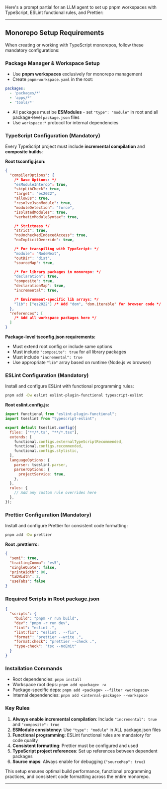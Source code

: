 Here's a prompt partial for an LLM agent to set up pnpm workspaces with TypeScript, ESLint functional rules, and Prettier:

---

## Monorepo Setup Requirements

When creating or working with TypeScript monorepos, follow these mandatory configurations:

### Package Manager & Workspace Setup
- Use **pnpm workspaces** exclusively for monorepo management
- Create `pnpm-workspace.yaml` in the root:
```yaml
packages:
  - 'packages/*'
  - 'apps/*'
  - 'tools/*'
```
- All packages must be **ESModules** - set `"type": "module"` in root and all package-level `package.json` files
- Use `workspace:*` protocol for internal dependencies

### TypeScript Configuration (Mandatory)
Every TypeScript project must include **incremental compilation** and **composite builds**:

**Root tsconfig.json:**
```json
{
  "compilerOptions": {
    /* Base Options: */
    "esModuleInterop": true,
    "skipLibCheck": true,
    "target": "es2022",
    "allowJs": true,
    "resolveJsonModule": true,
    "moduleDetection": "force",
    "isolatedModules": true,
    "verbatimModuleSyntax": true,

    /* Strictness */
    "strict": true,
    "noUncheckedIndexedAccess": true,
    "noImplicitOverride": true,

    /* For transpiling with TypeScript: */
    "module": "NodeNext",
    "outDir": "dist",
    "sourceMap": true,

    /* For library packages in monorepo: */
    "declaration": true,
    "composite": true,
    "declarationMap": true,
    "incremental": true,

    /* Environment-specific lib arrays: */
    "lib": ["es2022"] /* Add "dom", "dom.iterable" for browser code */
  },
  "references": [
    /* Add all workspace packages here */
  ]
}
```

**Package-level tsconfig.json requirements:**
- Must extend root config or include same options
- Must include `"composite": true` for all library packages
- Must include `"incremental": true` 
- Use appropriate `"lib"` array based on runtime (Node.js vs browser)

### ESLint Configuration (Mandatory)
Install and configure ESLint with functional programming rules:

```bash
pnpm add -Dw eslint eslint-plugin-functional typescript-eslint
```

**Root eslint.config.js:**
```javascript
import functional from "eslint-plugin-functional";
import tseslint from "typescript-eslint";

export default tseslint.config({
  files: ["**/*.ts", "**/*.tsx"],
  extends: [
    functional.configs.externalTypeScriptRecommended,
    functional.configs.recommended,
    functional.configs.stylistic,
  ],
  languageOptions: {
    parser: tseslint.parser,
    parserOptions: {
      projectService: true,
    },
  },
  rules: {
    // Add any custom rule overrides here
  },
});
```

### Prettier Configuration (Mandatory)
Install and configure Prettier for consistent code formatting:

```bash
pnpm add -Dw prettier
```

**Root .prettierrc:**
```json
{
  "semi": true,
  "trailingComma": "es5",
  "singleQuote": false,
  "printWidth": 80,
  "tabWidth": 2,
  "useTabs": false
}
```

### Required Scripts in Root package.json
```json
{
  "scripts": {
    "build": "pnpm -r run build",
    "dev": "pnpm -r run dev",
    "lint": "eslint .",
    "lint:fix": "eslint . --fix",
    "format": "prettier --write .",
    "format:check": "prettier --check .",
    "type-check": "tsc --noEmit"
  }
}
```

### Installation Commands
- Root dependencies: `pnpm install`
- Workspace root deps: `pnpm add <package> -w`
- Package-specific deps: `pnpm add <package> --filter <workspace>`
- Internal dependencies: `pnpm add <internal-package> --workspace`

### Key Rules
1. **Always enable incremental compilation**: Include `"incremental": true` and `"composite": true`
2. **ESModule consistency**: Use `"type": "module"` in ALL package.json files
3. **Functional programming**: ESLint functional rules are mandatory for code quality
4. **Consistent formatting**: Prettier must be configured and used
5. **TypeScript project references**: Set up references between dependent packages
6. **Source maps**: Always enable for debugging (`"sourceMap": true`)

This setup ensures optimal build performance, functional programming practices, and consistent code formatting across the entire monorepo.

---
